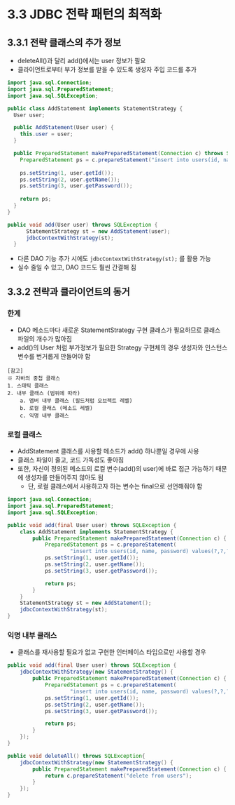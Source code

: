 3.3 JDBC 전략 패턴의 최적화
=
## 3.3.1 전략 클래스의 추가 정보
- deleteAll()과 달리 add()에서는 user 정보가 필요
- 클라이언트로부터 부가 정보를 받을 수 있도록 생성자 주입 코드를 추가

```java
import java.sql.Connection;
import java.sql.PreparedStatement;
import java.sql.SQLException;

public class AddStatement implements StatementStrategy {
  User user;

  public AddStatement(User user) {
    this.user = user;
  }

  public PreparedStatement makePreparedStatement(Connection c) throws SQLException {
    PreparedStatement ps = c.prepareStatement("insert into users(id, name, password) values(?,?,?)");
    
    ps.setString(1, user.getId());
    ps.setString(2, user.getName());
    ps.setString(3, user.getPassword());
    
    return ps;
  }
}
```
```java
public void add(User user) throws SQLException { 
      StatementStrategy st = new AddStatement(user);
      jdbcContextWithStrategy(st);
  }
```
- 다른 DAO 기능 추가 시에도 `jdbcContextWithStrategy(st);` 를 활용 가능
- 실수 줄일 수 있고, DAO 코드도 훨씬 간결해 짐

## 3.3.2 전략과 클라이언트의 동거
### 한계
- DAO 메소드마다 새로운 StatementStrategy 구현 클래스가 필요하므로 클래스 파일의 개수가 많아짐
- add()의 User 처럼 부가정보가 필요한 Strategy 구현체의 경우 생성자와 인스턴스 변수를 번거롭게 만들어야 함

```
[참고] 
※ 자바의 중첩 클래스
1. 스태틱 클래스
2. 내부 클래스 (범위에 따라)
    a. 멤버 내부 클래스 (필드처럼 오브젝트 레벨)
    b. 로컬 클래스 (메소드 레벨)
    c. 익명 내부 클래스
```


### 로컬 클래스
- AddStatement 클래스를 사용할 메소드가 add() 하나뿐일 경우에 사용
- 클래스 파일이 줄고, 코드 가독성도 좋아짐
- 또한, 자신이 정의된 메소드의 로컬 변수(add()의 user)에 바로 접근 가능하기 때문에 생성자를 만들어주지 않아도 됨
  - 단, 로컬 클래스에서 사용하고자 하는 변수는 final으로 선언해줘야 함

```java
import java.sql.Connection;
import java.sql.PreparedStatement;
import java.sql.SQLException;

public void add(final User user) throws SQLException {
    class AddStatement implements StatementStrategy {
        public PreparedStatement makePreparedStatement(Connection c) {
            PreparedStatement ps = c.prepareStatement(
                    "insert into users(id, name, password) values(?,?,?)");
            ps.setString(1, user.getId());
            ps.setString(2, user.getName());
            ps.setString(3, user.getPassword());

            return ps;
        }
    }
    StatementStrategy st = new AddStatement();
    jdbcContextWithStrategy(st);
}
```

### 익명 내부 클래스
- 클래스를 재사용할 필요가 없고 구현한 인터페이스 타입으로만 사용할 경우

```java
public void add(final User user) throws SQLException {
    jdbcContextWithStrategy(new StatementStrategy() {
        public PreparedStatement makePreparedStatement(Connection c) {
            PreparedStatement ps = c.prepareStatement(
                    "insert into users(id, name, password) values(?,?,?)");
            ps.setString(1, user.getId());
            ps.setString(2, user.getName());
            ps.setString(3, user.getPassword());

            return ps;
        }
    });
}

public void deleteAll() throws SQLException{
    jdbcContextWithStrategy(new StatementStrategy() {
        public PreparedStatement makePreparedStatement(Connection c) {
            return c.prepareStatement("delete from users");
        }
    });
}
```


